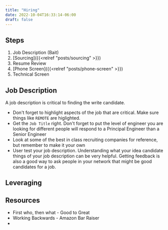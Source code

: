 ```yaml
---
title: "Hiring"
date: 2022-10-04T16:33:14-06:00
draft: false
---
```


## Steps

1. Job Description (Bait)
1. [Sourcing]({{<relref "posts/sourcing" >}})
1. Resume Review
1. [Phone Screen]({{<relref "posts/phone-screen" >}})
1. Technical Screen

## Job Description

A job description is critical to finding the write candidate.

- Don't forget to highlight aspects of the job that are critical. Make sure things like `REMOTE` are higlighted.
- Get the `Job Title` right. Don't forget to put the level of engineer you are looking for different people will respond to a Principal Engineer than a Senior Engineer
- Look at some of the best in class recruiting companies for reference, but remember to make it your own
- User test your job description. Understanding what your idea candidate things of your job description can be very helpful. Getting feedback is also a good way to ask people in your network that might be good candidates for a job.

## Leveraging

## Resources

- First who, then what - Good to Great
- Working Backwards - Amazon Bar Raiser
-
